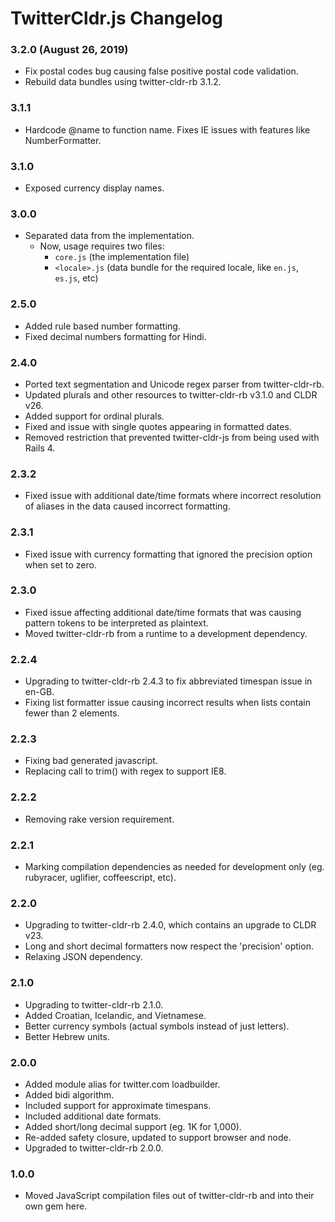 # TwitterCldr.js Changelog

### 3.2.0 (August 26, 2019)
* Fix postal codes bug causing false positive postal code validation.
* Rebuild data bundles using twitter-cldr-rb 3.1.2.

### 3.1.1
* Hardcode @name to function name. Fixes IE issues with features like NumberFormatter.

### 3.1.0
* Exposed currency display names.

### 3.0.0
* Separated data from the implementation.
    - Now, usage requires two files:
        - `core.js` (the implementation file)
        - `<locale>.js` (data bundle for the required locale, like `en.js`, `es.js`, etc)

### 2.5.0
* Added rule based number formatting.
* Fixed decimal numbers formatting for Hindi.

### 2.4.0
* Ported text segmentation and Unicode regex parser from twitter-cldr-rb.
* Updated plurals and other resources to twitter-cldr-rb v3.1.0 and CLDR v26.
* Added support for ordinal plurals.
* Fixed and issue with single quotes appearing in formatted dates.
* Removed restriction that prevented twitter-cldr-js from being used with Rails 4.

### 2.3.2
* Fixed issue with additional date/time formats where incorrect resolution of aliases in the data caused incorrect formatting.

### 2.3.1
* Fixed issue with currency formatting that ignored the precision option when set to zero.

### 2.3.0
* Fixed issue affecting additional date/time formats that was causing pattern tokens to be interpreted as plaintext.
* Moved twitter-cldr-rb from a runtime to a development dependency.

### 2.2.4
* Upgrading to twitter-cldr-rb 2.4.3 to fix abbreviated timespan issue in en-GB.
* Fixing list formatter issue causing incorrect results when lists contain fewer than 2 elements.

### 2.2.3
* Fixing bad generated javascript.
* Replacing call to trim() with regex to support IE8.

### 2.2.2
* Removing rake version requirement.

### 2.2.1
* Marking compilation dependencies as needed for development only (eg. rubyracer, uglifier, coffeescript, etc).

### 2.2.0
* Upgrading to twitter-cldr-rb 2.4.0, which contains an upgrade to CLDR v23.
* Long and short decimal formatters now respect the 'precision' option.
* Relaxing JSON dependency.

### 2.1.0
* Upgrading to twitter-cldr-rb 2.1.0.
* Added Croatian, Icelandic, and Vietnamese.
* Better currency symbols (actual symbols instead of just letters).
* Better Hebrew units.

### 2.0.0
* Added module alias for twitter.com loadbuilder.
* Added bidi algorithm.
* Included support for approximate timespans.
* Included additional date formats.
* Added short/long decimal support (eg. 1K for 1,000).
* Re-added safety closure, updated to support browser and node.
* Upgraded to twitter-cldr-rb 2.0.0.

### 1.0.0
*  Moved JavaScript compilation files out of twitter-cldr-rb and into their own gem here.
